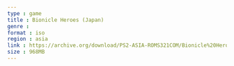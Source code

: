 ```yaml
---
type : game
title : Bionicle Heroes (Japan)
genre : 
format : iso
region : asia
link : https://archive.org/download/PS2-ASIA-ROMS321COM/Bionicle%20Heroes%20%28Japan%29.7z
size : 968MB
---
```

